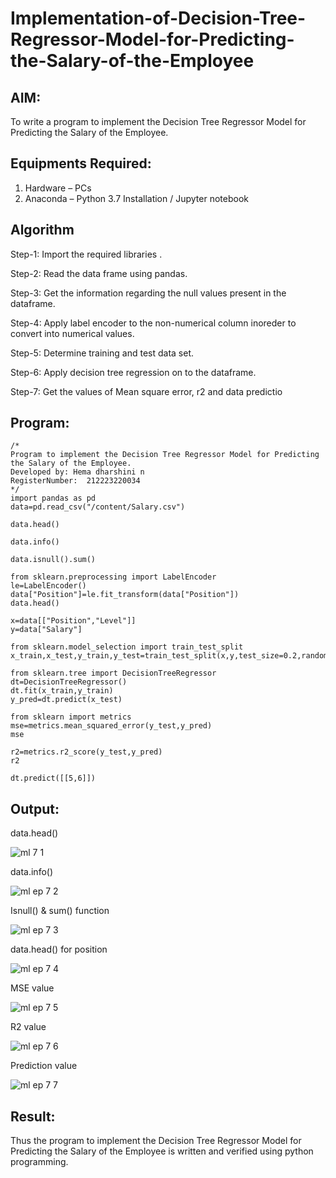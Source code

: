 # Implementation-of-Decision-Tree-Regressor-Model-for-Predicting-the-Salary-of-the-Employee

## AIM:
To write a program to implement the Decision Tree Regressor Model for Predicting the Salary of the Employee.

## Equipments Required:
1. Hardware – PCs
2. Anaconda – Python 3.7 Installation / Jupyter notebook

## Algorithm
Step-1: Import the required libraries .

Step-2: Read the data frame using pandas.

Step-3: Get the information regarding the null values present in the dataframe.

Step-4: Apply label encoder to the non-numerical column inoreder to convert into numerical values.

Step-5: Determine training and test data set.

Step-6: Apply decision tree regression on to the dataframe.

Step-7: Get the values of Mean square error, r2 and data predictio
## Program:
```
/*
Program to implement the Decision Tree Regressor Model for Predicting the Salary of the Employee.
Developed by: Hema dharshini n
RegisterNumber:  212223220034
*/
import pandas as pd
data=pd.read_csv("/content/Salary.csv")

data.head()

data.info()

data.isnull().sum()

from sklearn.preprocessing import LabelEncoder
le=LabelEncoder()
data["Position"]=le.fit_transform(data["Position"])
data.head()

x=data[["Position","Level"]]
y=data["Salary"]

from sklearn.model_selection import train_test_split
x_train,x_test,y_train,y_test=train_test_split(x,y,test_size=0.2,random_state=2)

from sklearn.tree import DecisionTreeRegressor
dt=DecisionTreeRegressor()
dt.fit(x_train,y_train)
y_pred=dt.predict(x_test)

from sklearn import metrics
mse=metrics.mean_squared_error(y_test,y_pred)
mse

r2=metrics.r2_score(y_test,y_pred)
r2

dt.predict([[5,6]])

```

## Output:
data.head()

![ml 7 1](https://github.com/hema-dharshini5/Implementation-of-Decision-Tree-Regressor-Model-for-Predicting-the-Salary-of-the-Employee/assets/147117728/06d30639-ce5b-4179-91a2-5fd89b55cc0e)

data.info()

![ml ep 7 2](https://github.com/hema-dharshini5/Implementation-of-Decision-Tree-Regressor-Model-for-Predicting-the-Salary-of-the-Employee/assets/147117728/b7659271-4756-46d1-9c2f-78fec8155e1f)

Isnull() & sum() function

![ml ep 7 3](https://github.com/hema-dharshini5/Implementation-of-Decision-Tree-Regressor-Model-for-Predicting-the-Salary-of-the-Employee/assets/147117728/d8df742a-98c3-4b70-9c51-bdb594f675b1)

data.head() for position

![ml ep 7 4](https://github.com/hema-dharshini5/Implementation-of-Decision-Tree-Regressor-Model-for-Predicting-the-Salary-of-the-Employee/assets/147117728/eaab359d-2507-4a53-bb4b-03dfb2095926)

MSE value

![ml ep 7 5](https://github.com/hema-dharshini5/Implementation-of-Decision-Tree-Regressor-Model-for-Predicting-the-Salary-of-the-Employee/assets/147117728/8ec7c229-df4f-4482-971c-0171d02bed1c)

R2 value

![ml ep 7 6](https://github.com/hema-dharshini5/Implementation-of-Decision-Tree-Regressor-Model-for-Predicting-the-Salary-of-the-Employee/assets/147117728/a9fa017c-a877-4b49-9b65-06328732ce8c)

Prediction value


![ml ep 7 7](https://github.com/hema-dharshini5/Implementation-of-Decision-Tree-Regressor-Model-for-Predicting-the-Salary-of-the-Employee/assets/147117728/89982a65-f91e-4afc-baf4-010de15b946f)


## Result:
Thus the program to implement the Decision Tree Regressor Model for Predicting the Salary of the Employee is written and verified using python programming.
